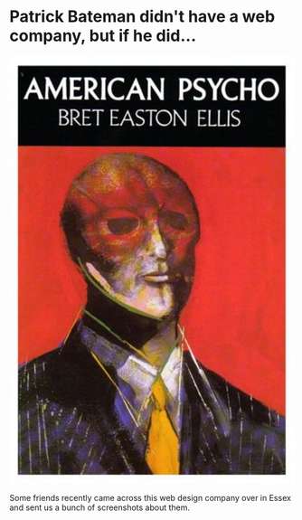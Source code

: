 # Patrick Bateman didn't have a web company, but if he did...

![American Psycho by Bret Easton Ellis](assets/american-psycho.jpg)

Some friends recently came across this web design company over in Essex and sent us a bunch of screenshots about them. 
